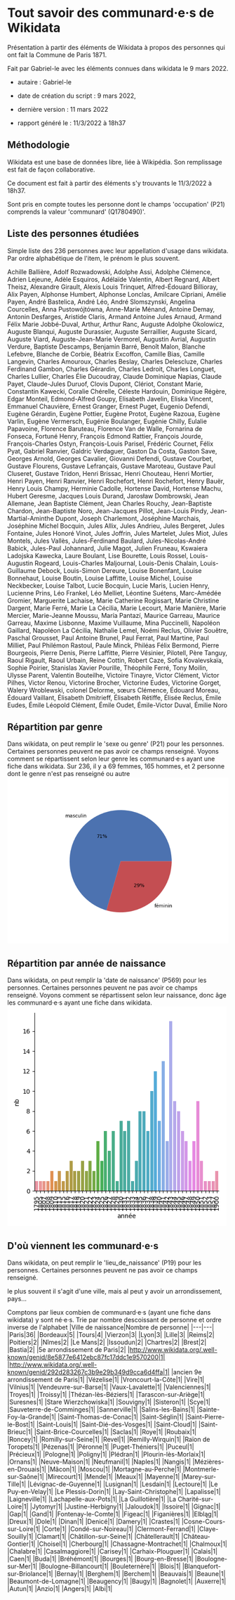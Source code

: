 # Tout savoir des communard·e·s de Wikidata
Présentation à partir des éléments de Wikidata à propos des personnes qui ont fait la Commune de Paris 1871. 

Fait par Gabriel-le avec les éléments connues dans wikidata le 9 mars 2022.
- autaire : Gabriel-le
- date de création du script : 9 mars 2022, 
- dernière version : 11 mars 2022 

- rapport généré le : 11/3/2022 à 18h37 
## Méthodologie 

Wikidata est une base de données libre, liée à Wikipédia. Son remplissage est fait de façon collaborative. 

Ce document est fait à partir des éléments s'y trouvants le 11/3/2022 à 18h37. 

Sont pris en compte toutes les personne dont le champs 'occupation' (P21) comprends la valeur 'communard' (Q1780490)'.
## Liste des personnes étudiées
Simple liste des 236 personnes avec leur appellation d'usage dans wikidata. Par ordre alphabétique de l'item, le prénom le plus souvent.

Achille Ballière, Adolf Rozwadowski, Adolphe Assi, Adolphe Clémence, Adrien Lejeune, Adèle Esquiros, Adélaïde Valentin, Albert Regnard, Albert Theisz, Alexandre Girault, Alexis Louis Trinquet, Alfred-Édouard Billioray, Alix Payen, Alphonse Humbert, Alphonse Lonclas, Amilcare Cipriani, Amélie Payen, André Bastelica, André Léo, André Slomszynski, Angelina Courcelles, Anna Pustowójtówna, Anne-Marie Ménand, Antoine Demay, Antonin Desfarges, Aristide Claris, Armand Antoine Jules Arnaud, Armand Félix Marie Jobbé-Duval, Arthur, Arthur Ranc, Auguste Adolphe Okolowicz, Auguste Blanqui, Auguste Durassier, Auguste Serraillier, Auguste Sicard, Auguste Viard, Auguste-Jean-Marie Vermorel, Augustin Avrial, Augustin Verdure, Baptiste Descamps, Benjamin Barré, Benoît Malon, Blanche Lefebvre, Blanche de Corbie, Béatrix Excoffon, Camille Bias, Camille Langevin, Charles Amouroux, Charles Beslay, Charles Delescluze, Charles Ferdinand Gambon, Charles Gérardin, Charles Ledroit, Charles Longuet, Charles Lullier, Charles Élie Ducoudray, Claude Dominique Napias, Claude Payet, Claude-Jules Duruof, Clovis Dupont, Clériot, Constant Marie, Constantin Kawecki, Coralie Chérelle, Céleste Hardouin, Dominique Régère, Edgar Monteil, Edmond-Alfred Goupy, Elisabeth Javelin, Eliska Vincent, Emmanuel Chauvière, Ernest Granger, Ernest Puget, Eugenio Defendi, Eugène Gérardin, Eugène Pottier, Eugène Protot, Eugène Razoua, Eugène Varlin, Eugène Vermersch, Eugénie Boulanger, Eugénie Chilly, Eulalie Papavoine, Florence Baruteau, Florence Van de Walle, Fornarina de Fonseca, Fortuné Henry, François Edmond Rattier, François Jourde, François-Charles Ostyn, François-Louis Parisel, Frédéric Cournet, Félix Pyat, Gabriel Ranvier, Galdric Verdaguer, Gaston Da Costa, Gaston Save, Georges Arnold, Georges Cavalier, Giovanni Defendi, Gustave Courbet, Gustave Flourens, Gustave Lefrançais, Gustave Maroteau, Gustave Paul Cluseret, Gustave Tridon, Henri Brissac, Henri Chouteau, Henri Mortier, Henri Payen, Henri Ranvier, Henri Rochefort, Henri Rochefort, Henry Bauër, Henry Louis Champy, Herminie Cadolle, Hortense David, Hortense Machu, Hubert Geresme, Jacques Louis Durand, Jarosław Dombrowski, Jean Allemane, Jean Baptiste Clément, Jean Charles Rouchy, Jean-Baptiste Chardon, Jean-Baptiste Noro, Jean-Jacques Pillot, Jean-Louis Pindy, Jean-Martial-Aminthe Dupont, Joseph Charlemont, Joséphine Marchais, Joséphine Michel Bocquin, Jules Allix, Jules Andrieu, Jules Bergeret, Jules Fontaine, Jules Honoré Vinot, Jules Joffrin, Jules Martelet, Jules Miot, Jules Montels, Jules Vallès, Jules-Ferdinand Baulard, Jules-Nicolas-André Babick, Jules-Paul Johannard, Julie Magot, Julien Fruneau, Kswaiera Ladojska Kawecka, Laure Boulant, Lise Bourette, Louis Rossel, Louis-Augustin Rogeard, Louis-Charles Maljournal, Louis-Denis Chalain, Louis-Guillaume Debock, Louis-Simon Dereure, Louise Bonenfant, Louise Bonnehaut, Louise Boutin, Louise Laffitte, Louise Michel, Louise Neckbecker, Louise Talbot, Lucie Bocquin, Lucie Maris, Lucien Henry, Lucienne Prins, Léo Frankel, Léo Melliet, Léontine Suétens, Marc-Amédée Gromier, Marguerite Lachaise, Marie Catherine Rogissart, Marie Christine Dargent, Marie Ferré, Marie La Cécilia, Marie Lecourt, Marie Manière, Marie Mercier, Marie-Jeanne Moussu, María Pantazí, Maurice Garreau, Maurice Garreau, Maxime Lisbonne, Maxime Vuillaume, Mina Puccinelli, Napoléon Gaillard, Napoléon La Cécilia, Nathalie Lemel, Noémi Reclus, Olivier Souêtre, Paschal Grousset, Paul Antoine Brunel, Paul Ferrat, Paul Martine, Paul Milliet, Paul Philémon Rastoul, Paule Minck, Philéas Félix Bermond, Pierre Bourgeois, Pierre Denis, Pierre Laffitte, Pierre Vésinier, Pilotell, Père Tanguy, Raoul Rigault, Raoul Urbain, Reine Cottin, Robert Caze, Sofia Kovalevskaïa, Sophie Poirier, Stanislas Xavier Pourille, Théophile Ferré, Tony Moilin, Ulysse Parent, Valentin Bouteilhe, Victoire Tinayre, Victor Clément, Victor Pilhes, Victor Renou, Victorine Brocher, Victorine Eudes, Victorine Gorget, Walery Wroblewski, colonel Delorme, sœurs Clémence, Édouard Moreau, Édouard Vaillant, Élisabeth Dmitrieff, Élisabeth Rétiffe, Élisée Reclus, Émile Eudes, Émile Léopold Clément, Émile Oudet, Émile-Victor Duval, Émilie Noro
## Répartition par genre
Dans wikidata, on peut remplir le 'sexe ou genre' (P21) pour les personnes. Certaines personnes peuvent ne pas avoir ce champs renseigné.
                    Voyons comment se répartissent selon leur genre les communard·e·s ayant une fiche dans wikidata.
Sur 236, il y a 69 femmes, 165 hommes, et 2 personne dont le genre n'est pas renseigné ou autre
![camembert par genre](camembert_genre.png)
## Répartition par année de naissance
Dans wikidata, on peut remplir la 'date de naissance' (P569) pour les personnes. Certaines personnes peuvent ne pas avoir ce champs renseigné.
                    Voyons comment se répartissent selon leur naissance, donc âge les communard·e·s ayant une fiche dans wikidata.
![barres par années de naissance](barre_annee_naissance.png)
## D'où viennent les communard·e·s
Dans wikidata, on peut remplir le 'lieu_de_naissance' (P19) pour les personnes. Certaines personnes peuvent ne pas avoir ce champs renseigné. 

le plus souvent il s'agit d'une ville, mais al peut y avoir un arrondissement, pays... 

Comptons par lieux combien de communard·e·s (ayant une fiche dans wikidata) y sont né·e·s. 
 Trie par nombre descoissant de personne et ordre inverse de l'alphabet
|Ville de naissance|Nombre de personne| 
 |---|---| 
|Paris|36| 
|Bordeaux|5| 
|Tours|4| 
|Vierzon|3| 
|Lyon|3| 
|Lille|3| 
|Reims|2| 
|Poitiers|2| 
|Nîmes|2| 
|Le Mans|2| 
|Issoudun|2| 
|Chartres|2| 
|Brest|2| 
|Bastia|2| 
|5e arrondissement de Paris|2| 
|http://www.wikidata.org/.well-known/genid/8e5877e6412ebc87fc17ddc1e9570200|1| 
|http://www.wikidata.org/.well-known/genid/292d283267c3b9e29b349d9cca6d4ffa|1| 
|ancien 9e arrondissement de Paris|1| 
|Vézelise|1| 
|Vroncourt-la-Côte|1| 
|Vire|1| 
|Vilnius|1| 
|Vendeuvre-sur-Barse|1| 
|Vaux-Lavalette|1| 
|Valenciennes|1| 
|Troyes|1| 
|Troissy|1| 
|Thézan-lès-Béziers|1| 
|Tarascon-sur-Ariège|1| 
|Suresnes|1| 
|Stare Wierzchowiska|1| 
|Souvigny|1| 
|Sisteron|1| 
|Scye|1| 
|Sauveterre-de-Comminges|1| 
|Sannerville|1| 
|Salins-les-Bains|1| 
|Sainte-Foy-la-Grande|1| 
|Saint-Thomas-de-Conac|1| 
|Saint-Séglin|1| 
|Saint-Pierre-le-Bost|1| 
|Saint-Louis|1| 
|Saint-Dié-des-Vosges|1| 
|Saint-Cloud|1| 
|Saint-Brieuc|1| 
|Saint-Brice-Courcelles|1| 
|Saclas|1| 
|Roye|1| 
|Roubaix|1| 
|Roncey|1| 
|Romilly-sur-Seine|1| 
|Revel|1| 
|Remilly-Wirquin|1| 
|Raïon de Toropets|1| 
|Pézenas|1| 
|Péronne|1| 
|Puget-Théniers|1| 
|Puceul|1| 
|Précieux|1| 
|Pologne|1| 
|Poligny|1| 
|Plédran|1| 
|Plourin-lès-Morlaix|1| 
|Ornans|1| 
|Neuve-Maison|1| 
|Neufmanil|1| 
|Naples|1| 
|Nangis|1| 
|Mézières-en-Drouais|1| 
|Mâcon|1| 
|Moscou|1| 
|Mortagne-au-Perche|1| 
|Montmerle-sur-Saône|1| 
|Mirecourt|1| 
|Mende|1| 
|Meaux|1| 
|Mayenne|1| 
|Marey-sur-Tille|1| 
|Lévignac-de-Guyenne|1| 
|Lusignan|1| 
|Lesdain|1| 
|Lectoure|1| 
|Le Puy-en-Velay|1| 
|Le Plessis-Dorin|1| 
|Lay-Saint-Christophe|1| 
|Lapalisse|1| 
|Laigneville|1| 
|Lachapelle-aux-Pots|1| 
|La Guillotière|1| 
|La Charité-sur-Loire|1| 
|Jytomyr|1| 
|Justine-Herbigny|1| 
|Jaloudok|1| 
|Issoire|1| 
|Gignac|1| 
|Gap|1| 
|Gand|1| 
|Fontenay-le-Comte|1| 
|Figeac|1| 
|Figanières|1| 
|Elbląg|1| 
|Dreux|1| 
|Dole|1| 
|Dinan|1| 
|Denicé|1| 
|Damery|1| 
|Crastes|1| 
|Cosne-Cours-sur-Loire|1| 
|Corte|1| 
|Condé-sur-Noireau|1| 
|Clermont-Ferrand|1| 
|Claye-Souilly|1| 
|Clamart|1| 
|Châtillon-sur-Seine|1| 
|Châtellerault|1| 
|Château-Gontier|1| 
|Choisel|1| 
|Cherbourg|1| 
|Chassagne-Montrachet|1| 
|Chalmoux|1| 
|Chalabre|1| 
|Casalmaggiore|1| 
|Carisey|1| 
|Carhaix-Plouguer|1| 
|Calais|1| 
|Caen|1| 
|Buda|1| 
|Bréhémont|1| 
|Bourges|1| 
|Bourg-en-Bresse|1| 
|Boulogne-sur-Mer|1| 
|Boulogne-Billancourt|1| 
|Bouleternère|1| 
|Blois|1| 
|Blanquefort-sur-Briolance|1| 
|Bernay|1| 
|Berghem|1| 
|Berchem|1| 
|Beauvais|1| 
|Beaune|1| 
|Beaumont-de-Lomagne|1| 
|Beaugency|1| 
|Baugy|1| 
|Bagnolet|1| 
|Auxerre|1| 
|Autun|1| 
|Anzio|1| 
|Angers|1| 
|Albi|1| 

